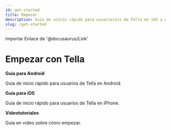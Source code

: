 ```yaml
---
id: get-started
title: Empezar 
description: Guía de inicio rápido para usuaria(o)s de Tella en iOS y Android
slug: /get-started
---
```


importar Enlace de '@docusaurus/Link'


# Empezar con Tella


<div class="doc-card-list">
    <div className="doc-card">
      <Link to="/get-started-android">
        <div className="doc-card-content">
          <b>Guía para Android</b>
          <p>Guía de inicio rápido para usuarios de Tella en Android.</p>
        </div>
      </Link>
    </div>
    <div className="doc-card">
      <Link to="/get-started-ios">
        <div className="doc-card-content">
          <b>Guía para iOS</b>
          <p>Guía de inicio rápido para usuarios de Tella en iPhone.</p>
        </div>
      </Link>
    </div>
    <div className="doc-card">
      <Link to="/video-tutorials">
        <div className="doc-card-content">
          <b>Videotutoriales</b>
          <p>Guía en video sobre cómo empezar.</p>
        </div>
      </Link>
    </div>
</div>
